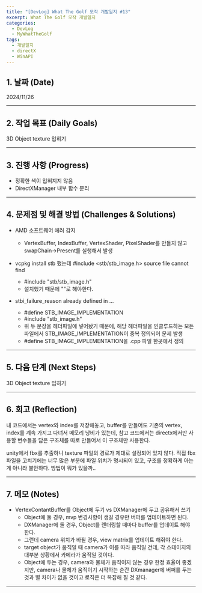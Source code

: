 ```yaml
---
title: "[DevLog] What The Golf 모작 개발일지 #13"
excerpt: What The Golf 모작 개발일지
categories:
  - DevLog
  - MyWhatTheGolf
tags:
  - 개발일지
  - directX
  - WinAPI
---
```

## 1. 날짜 (Date)

2024/11/26

---

## 2. 작업 목표 (Daily Goals)

3D Object texture 입히기

---

## 3. 진행 사항 (Progress)

- 정확한 색이 입혀지지 않음
- DirectXManager 내부 함수 분리

---

## 4. 문제점 및 해결 방법 (Challenges & Solutions)

- AMD 소프트웨어 에러 감지
	- VertexBuffer, IndexBuffer, VertexShader, PixelShader를 만들지 않고 swapChain->Present를 실행해서 발생

- vcpkg install stb 했는데 \#include <stb/stb_image.h> source file cannot find
	- \#include "stb/stb_image.h"
	- 설치했기 때문에 ""로 해야한다.

- stbi_failure_reason already defined in ...
	- \#define STB_IMAGE_IMPLEMENTATION
	- \#include "stb_image.h"
	- 위 두 문장을 헤더파일에 넣어놨기 때문에, 해당 헤더파일을 인클루드하는 모든 파일에서 STB_IMAGE_IMPLEMENTATION이 중복 정의되어 문제 발생
	- \#define STB_IMAGE_IMPLEMENTATION을 .cpp 파일 한곳에서 정의

---

## 5. 다음 단계 (Next Steps)

3D Object texture 입히기

---

## 6. 회고 (Reflection)

내 코드에서는 vertex와 index를 저장해놓고, buffer를 만들어도 기존의 vertex, index를 계속 가지고 다녀서 메모리 낭비가 있는데, 참고 코드에서는 directx에서만 사용할 변수들을 담은 구조체를 따로 만들어서 이 구조체만 사용한다.

unity에서 fbx를 추출하니 texture 파일의 경로가 제대로 설정되어 있지 않다. 직접 fbx 파일을 고치기에는 너무 많은 부분에 파일 위치가 명시되어 있고, 구조를 정확하게 아는게 아니라 불안하다. 방법이 뭐가 있을까..

---

## 7. 메모 (Notes)

- VertexContantBuffer를 Object에 두기 vs DXManager에 두고 공유해서 쓰기
	- Object에 둘 경우, mvp 변경사항이 생길 경우만 버퍼를 업데이트하면 된다.
	- DXManager에 둘 경우, Object를 렌더링할 때마다 buffer를 업데이트 해야 한다.
	- 그런데 camera 위치가 바뀔 경우, view matrix를 업데이트 해줘야 한다.
	- target object가 움직일 때 camera가 이를 따라 움직일 건데, 각 스테이지의 대부분 상황에서 카메라가 움직일 것이다.
	- Object에 두는 경우, camera와 물체가 움직이지 않는 경우 한정 효율이 좋겠지만, camera나 물체가 움직이기 시작하는 순간 DXmanager에 버퍼를 두는 것과 별 차이가 없을 것이고 로직은 더 복잡해 질 것 같다.

---

